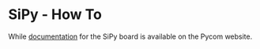 # SiPy - How To

While [documentation](https://docs.pycom.io/chapter/tutorials/sipy/) for the SiPy board is available on the Pycom website.
